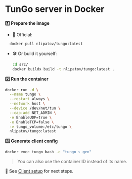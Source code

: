 # TunGo server in Docker

**1️⃣ Prepare the image**  
- 🐳 Official:  
```bash
  docker pull nlipatov/tungo:latest
````

* 🛠 Or build it yourself:

  ```bash
  cd src/
  docker buildx build -t nlipatov/tungo:latest .
  ```

**2️⃣ Run the container**

```bash
docker run -d \
  --name tungo \
  --restart always \
  --network host \
  --device /dev/net/tun \
  --cap-add NET_ADMIN \
  -e EnableUDP=true \
  -e EnableTCP=false \
  -v tungo_volume:/etc/tungo \
  nlipatov/tungo:latest
```

**3️⃣ Generate client config**

```bash
docker exec tungo bash -c "tungo s gen"
```

> You can also use the container ID instead of its name.

📖 See [Client setup](/docs/QuickStart#%EF%B8%8F-client-setup) for next steps.
